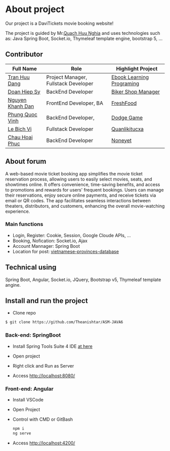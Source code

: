 # About project

Our project is a DaviTickets movie booking website!

The project is guided by Mr.[Quach Huu Nghia](https://github.com/nghiaquach/) and uses technologies such as: Java Spring Boot, Socket.io, Thymeleaf template engine, bootstrap 5, ...

## Contributor
| Full Name | Role | Highlight Project |
|-----------|------|--------------------|
|[Tran Huu Dang]() | Project Manager, Fullstack Developer | [Ebook Learning Programing](https://angurvad-5559e.web.app/)  
|[Doan Hiep Sy]() | BackEnd Developer | [Biker Shop Manager](https://github.com/DoanSy16/biker-shop-manager)  
|[Nguyen Khanh Dan]() | FrontEnd Developer, BA | [FreshFood](https://github.com/NguyenKhanhDan/FreshFood)  
|[Phung Quoc Vinh]() | BackEnd Developer,  | [Dodge Game](https://github.com/Dinhisme/DodgeGame)  
|[Le Bich Vi]() | Fullstack Developer | [Quanlikitucxa](https://github.com/TheBank0911/Quanlikitucxa)
|[Chau Hoai Phuc]() | BackEnd Developer | [Noneyet]()



## About forum 
A web-based movie ticket booking app simplifies the movie ticket reservation process, allowing users to easily select movies, seats, and showtimes online. It offers convenience, time-saving benefits, and access to promotions and rewards for users' frequent bookings. Users can manage their reservations, enjoy secure online payments, and receive tickets via email or QR codes. The app facilitates seamless interactions between theaters, distributors, and customers, enhancing the overall movie-watching experience.

### Main functions
- Login, Register: Cookie, Session, Google Cloude APIs, ...
- Booking, Nofication: Socket.io, Ajax
- Account Mannager: Spring Boot
- Location for post: [vietnamese-provinces-database](https://github.com/dangtranhuu/vietnamese-provinces-database)

## Technical using

Spring Boot, Angular, Socket.io, JQuery, Bootstrap v5, Thymeleaf template angine.



<!-- ## Table of contents (optional)

- Requirements
- Recommended modules
- Installation
- Configuration
- Troubleshooting
- FAQ
- Maintainers -->

## Install and run the project

- Clone repo
```bash
$ git clone https://github.com/Theanishtar/ASM-JAVA6
```
### Back-end: SpringBoot

- Install Spring Tools Suite 4 IDE [at here](https://spring.io/tools)

- Open project 

- Right click and Run as Server

- Access [http://localhost:8080/](http://localhost:8080/)

  
### Front-end: Angular

- Install VSCode
- Open Project
- Control with CMD or GitBash
  
  ``` bash
  npm i
  ng serve
   ```
  
- Access [http://localhost:4200/](http://localhost:4200/)
